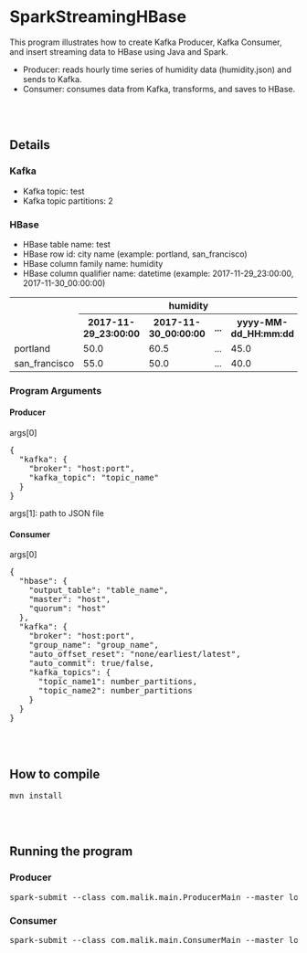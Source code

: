 # SparkStreamingHBase
This program illustrates how to create Kafka Producer, Kafka Consumer, and insert streaming data to HBase using Java and Spark.
* Producer: reads hourly time series of humidity data (humidity.json) and sends to Kafka.
* Consumer: consumes data from Kafka, transforms, and saves to HBase.

<br />
<br />

## Details
### Kafka
* Kafka topic: test
* Kafka topic partitions: 2

### HBase
* HBase table name: test
* HBase row id: city name (example: portland, san_francisco)
* HBase column family name: humidity
* HBase column qualifier name: datetime (example: 2017-11-29_23:00:00, 2017-11-30_00:00:00)
<table>
  <tr>
    <th rowspan="2"></th>
    <th colspan="4">humidity</th>
  </tr>
  <tr>
    <th>2017-11-29_23:00:00</th>
    <th>2017-11-30_00:00:00</th>
    <th>...</th>
    <th>yyyy-MM-dd_HH:mm:dd</th>
  </tr>
  <tr>
    <td>portland</td>
    <td>50.0</td>
    <td>60.5</td>
    <td>...</th>
    <td>45.0</td>
  </tr>
  <tr>
    <td>san_francisco</td>
    <td>55.0</td>
    <td>50.0</td>
    <td>...</th>
    <td>40.0</td>
  </tr>
</table>

### Program Arguments
#### Producer
args[0]
<pre>
{
  "kafka": {
    "broker": "host:port",
    "kafka_topic": "topic_name"
  }
}
</pre>

args[1]: path to JSON file

#### Consumer
args[0]
<pre>
{
  "hbase": {
    "output_table": "table_name",
    "master": "host",
    "quorum": "host"
  },
  "kafka": {
    "broker": "host:port",
    "group_name": "group_name",
    "auto_offset_reset": "none/earliest/latest",
    "auto_commit": true/false,
    "kafka_topics": {
      "topic_name1": number_partitions,
      "topic_name2": number_partitions
    }
  }
}
</pre>

<br />
<br />


## How to compile
<pre>mvn install</pre>

<br />
<br />

## Running the program
### Producer
<pre>
spark-submit --class com.malik.main.ProducerMain --master local[2] malik/engine/Spark-KafkaToHBase-1.0-SNAPSHOT-jar-with-dependencies.jar '{"kafka":{"broker":"datanode01:6667,datanode02:6667,datanode03:6667","kafka_topic":"test"}}' '/home/malik/data/humidity.json'
</pre>

### Consumer
<pre>
spark-submit --class com.malik.main.ConsumerMain --master local[2] --conf spark.streaming.backpressure.enabled=true --conf spark.streaming.kafka.maxRatePerPartition=100 malik/engine/Spark-KafkaToHBase-1.0-SNAPSHOT-jar-with-dependencies.jar '{"hbase":{"output_table":"test","master":"namenode01,namenode02","quorum":"master,namenode01,namenode02"},"kafka":{"broker":"datanode01:6667,datanode02:6667,datanode03:6667","group_name":"group-test","auto_offset_reset":"earliest","auto_commit":true,"kafka_topics":{"test":2}}}'
</pre>
